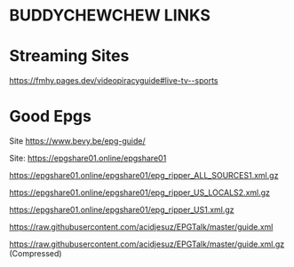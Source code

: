 # BUDDYCHEWCHEW LINKS

# Streaming Sites
https://fmhy.pages.dev/videopiracyguide#live-tv--sports

# Good Epgs
Site https://www.bevy.be/epg-guide/

Site: https://epgshare01.online/epgshare01

https://epgshare01.online/epgshare01/epg_ripper_ALL_SOURCES1.xml.gz

https://epgshare01.online/epgshare01/epg_ripper_US_LOCALS2.xml.gz

https://epgshare01.online/epgshare01/epg_ripper_US1.xml.gz

https://raw.githubusercontent.com/acidjesuz/EPGTalk/master/guide.xml

https://raw.githubusercontent.com/acidjesuz/EPGTalk/master/guide.xml.gz (Compressed)
